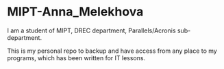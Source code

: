 MIPT-Anna_Melekhova
===================
I am a student of MIPT, DREC department, Parallels/Acronis sub-department.

This is my personal repo to backup and have access from any place to my programs, which has been written for IT lessons.
